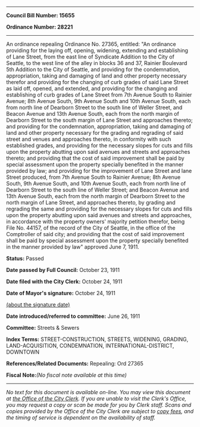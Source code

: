 

********

**Council Bill Number: 15655**
   
**Ordinance Number: 28221**
********

 An ordinance repealing Ordinance No. 27365, entitled: "An ordinance providing for the laying off, opening, widening, extending and establishing of Lane Street, from the east line of Syndicate Addition to the City of Seattle, to the west line of the alley in blocks 36 and 37, Rainier Boulevard 5th Addition to the City of Seattle, and providing for the condemnation, appropriation, taking and damaging of land and other property necessary therefor and providing for the changing of curb grades of said Lane Street as laid off, opened, and extended, and providing for the changing and establishing of curb grades of Lane Street from 7th Avenue South to Rainier Avenue; 8th Avenue South, 9th Avenue South and 10th Avenue South, each from north line of Dearborn Street to the south line of Weller Street, and Beacon Avenue and 13th Avenue South, each from the north margin of Dearborn Street to the south margin of Lane Street and approaches thereto; and providing for the condemnation,  appropriation, taking and damaging of land and other property necessary for the grading and regrading of said street and venues and approaches thereto, in conformity with such established grades, and providing for the necessary slopes for cuts and fills upon the property abutting upon said avenues and streets and approaches thereto; and providing that the cost of said improvement shall be paid by special assessment upon the property specially benefited in the manner provided by law; and providing for the improvement of Lane Street and lane Street produced, from 7th Avenue South to Rainier Avenue; 8th Avenue South, 9th Avenue South, and 10th Avenue South, each from north line of Dearborn Street to the south line of Weller Street; and Beacon Avenue and 13th Avenue South, each from the north margin of Dearborn Street to the north margin of Lane Street, and approaches thereto, by grading and regrading the same and providing for the necessary slopes for cuts and fills upon the property abutting upon said avenues and streets and approaches, in accordance with the property owners' majority petition therefor, being File No. 44157, of the record of the City of Seattle, in the office of the Comptroller of said city; and providing that the cost of said improvement shall be paid by special assessment upon the property specially benefited in the manner provided by law" approved June 7, 1911.

**Status:** Passed
   
**Date passed by Full Council:** October 23, 1911
   
**Date filed with the City Clerk:** October 24, 1911
   
**Date of Mayor's signature:** October 24, 1911
   
[(about the signature date)](/~public/approvaldate.htm)
   
   
   
**Date introduced/referred to committee:** June 26, 1911
   
**Committee:** Streets & Sewers
   
   
**Index Terms:** STREET-CONSTRUCTION, STREETS, WIDENING, GRADING, LAND-ACQUISITION, CONDEMNATION, INTERNATIONAL-DISTRICT, DOWNTOWN

**References/Related Documents:** Repealing: Ord 27365

**Fiscal Note:**_(No fiscal note available at this time)_
********

_No text for this document is available on-line. You may view this document at [the Office of the City Clerk](http://www.seattle.gov/leg/clerk/contactUs.htm). If you are unable to visit the Clerk's Office, you may request a copy or scan be made for you by Clerk staff. Scans and copies provided by the Office of the City Clerk are subject to [copy fees](http://clerk.seattle.gov/~public/clerkfees.htm), and the timing of service is dependent on the availability of staff._

